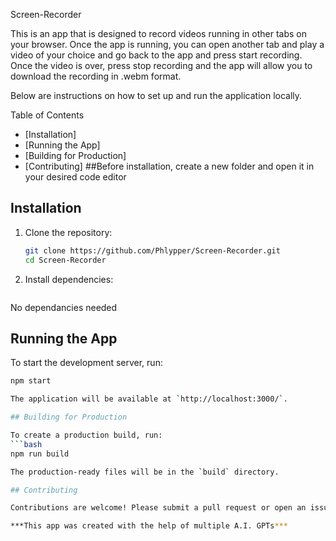 Screen-Recorder

This is an app that is designed to record videos running in other tabs on your browser.
Once the app is running, you can open another tab and play a video of your choice and go back to the app and press start recording. Once the video is over, press stop recording and the app will allow you to download the recording in .webm format. 

Below are instructions on how to set up and run the application locally.

 Table of Contents

- [Installation]
- [Running the App]
- [Building for Production]
- [Contributing]
##Before installation, create a new folder and open it in your desired code editor

## Installation

1. Clone the repository:
   ```bash
   git clone https://github.com/Phlypper/Screen-Recorder.git
   cd Screen-Recorder

2. Install dependencies:
   ```bash
No dependancies needed

## Running the App

To start the development server, run:
```bash
npm start

The application will be available at `http://localhost:3000/`.

## Building for Production

To create a production build, run:
```bash
npm run build

The production-ready files will be in the `build` directory.

## Contributing

Contributions are welcome! Please submit a pull request or open an issue if you have any suggestions or find any bugs.

***This app was created with the help of multiple A.I. GPTs***
